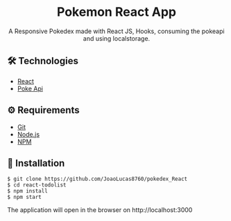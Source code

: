 # <div align="center"> Pokemon React App</div>
<p align="center">A Responsive Pokedex made with React JS, Hooks,  consuming the pokeapi and using localstorage.</p>

## 🛠️ Technologies

<ul>
  <li><a href="https://reactjs.org/">React</a></li>
  <li><a href="https://pokeapi.co/">Poke Api</a></li>
</ul>

## ⚙️ Requirements

<ul>
  <li><a href="https://git-scm.com/">Git</a></li>
  <li><a href="https://nodejs.org/en/">Node.js</a></li>
  <li><a href="https://www.npmjs.com/">NPM</a></li>
</ul>

## 🚀 Installation

```
$ git clone https://github.com/JoaoLucas8760/pokedex_React
$ cd react-todolist
$ npm install
$ npm start
```

The application will open in the browser on http://localhost:3000




